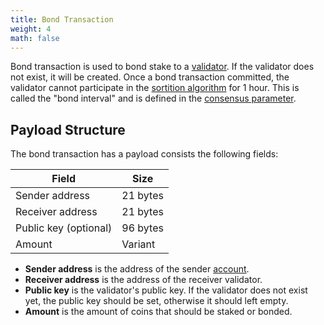 ```yaml
---
title: Bond Transaction
weight: 4
math: false
---
```


Bond transaction is used to bond stake to a [validator](/protocol/blockchain/validator/).
If the validator does not exist, it will be created.
Once a bond transaction committed, the validator cannot participate in the
[sortition algorithm](/protocol/consensus/sortition/) for 1 hour.
This is called the "bond interval" and is defined in the
[consensus parameter](/protocol/consensus/parameters/).

## Payload Structure

The bond transaction has a payload consists the following fields:

| Field                 | Size     |
| --------------------- | -------- |
| Sender address        | 21 bytes |
| Receiver address      | 21 bytes |
| Public key (optional) | 96 bytes |
| Amount                | Variant  |

- **Sender address** is the address of the sender [account](/protocol/blockchain/account/).
- **Receiver address** is the address of the receiver validator.
- **Public key** is the validator's public key. If the validator does not exist yet,
  the public key should be set, otherwise it should left empty.
- **Amount** is the amount of coins that should be staked or bonded.
